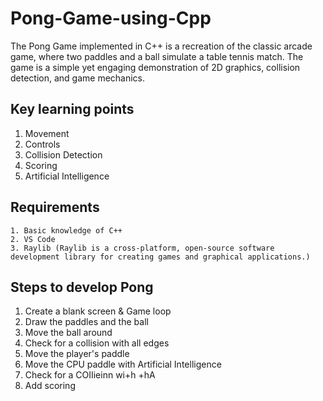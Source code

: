 # Pong-Game-using-Cpp
The Pong Game implemented in C++ is a recreation of the classic arcade game, where two paddles and a ball simulate a table tennis match. The game is a simple yet engaging demonstration of 2D graphics, collision detection, and game mechanics.

## Key learning points
1. Movement
2. Controls
3. Collision Detection
4. Scoring
5. Artificial Intelligence

## Requirements
    1. Basic knowledge of C++
    2. VS Code
    3. Raylib (Raylib is a cross-platform, open-source software development library for creating games and graphical applications.)

## Steps to develop Pong
1. Create a blank screen & Game loop
2. Draw the paddles and the ball
3. Move the ball around
4. Check for a collision with all edges
5. Move the player's paddle
6. Move the CPU paddle with Artificial Intelligence
7. Check for a COIIieinn wi+h +hA
8. Add scoring
